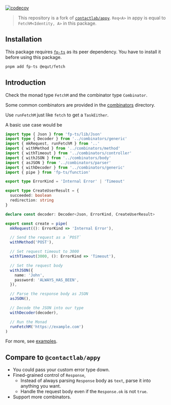 [![codecov](https://codecov.io/gh/equt/fetch/branch/main/graph/badge.svg?token=EgscdLwP1m)](https://codecov.io/gh/equt/fetch)

> This repository is a fork of
> [`contactlab/appy`](https://github.com/contactlab/appy). `Req<A>` in appy is
> equal to `FetchM<Identity, A>` in this package.

## Installation

This package requires [`fp-ts`](https://github.com/gcanti/fp-ts) as its peer
dependency. You have to install it before using this package.

```sh
pnpm add fp-ts @equt/fetch
```

## Introduction

Check the monad type `FetchM` and the combinator type `Combinator`.

Some common combinators are provided in the [combinators](/src/combinators)
directory.

Use `runFetchM` just like `fetch` to get a `TaskEither`.

A basic use case would be

```typescript
import type { Json } from 'fp-ts/lib/Json'
import type { Decoder } from '../combinators/generic'
import { mkRequest, runFetchM } from '..'
import { withMethod } from '../combinators/method'
import { withTimeout } from '../combinators/controller'
import { withJSON } from '../combinators/body'
import { asJSON } from '../combinators/parser'
import { withDecoder } from '../combinators/generic'
import { pipe } from 'fp-ts/function'

export type ErrorKind = 'Internal Error' | 'Timeout'

export type CreateUserResult = {
  succeeded: boolean
  redirection: string
}

declare const decoder: Decoder<Json, ErrorKind, CreateUserResult>

export const create = pipe(
  mkRequest((): ErrorKind => 'Internal Error'),

  // Send the request as a `POST`
  withMethod('POST'),

  // Set request timeout to 3000
  withTimeout(3000, (): ErrorKind => 'Timeout'),

  // Set the request body
  withJSON({
    name: 'John',
    password: 'ALWAYS_HAS_BEEN',
  }),

  // Parse the response body as JSON
  asJSON(),

  // Decode the JSON into our type
  withDecoder(decoder),

  // Run the Monad
  runFetchM('https://example.com')
)
```

For more, see [examples](/src/examples).

## Compare to `@contactlab/appy`

- You could pass your custom error type down.
- Fined-grained control of `Response`,
  - Instead of always parsing `Response` body as `text`, parse it into anything
    you want.
  - Handle the request body even if the `Response.ok` is not `true`.
- Support more combinators.
